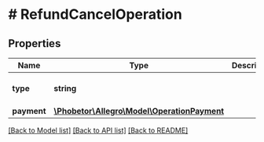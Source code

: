 # # RefundCancelOperation

## Properties

Name | Type | Description | Notes
------------ | ------------- | ------------- | -------------
**type** | **string** |  | [optional] [default to 'REFUND_CANCEL']
**payment** | [**\Phobetor\Allegro\Model\OperationPayment**](OperationPayment.md) |  |

[[Back to Model list]](../../README.md#models) [[Back to API list]](../../README.md#endpoints) [[Back to README]](../../README.md)
